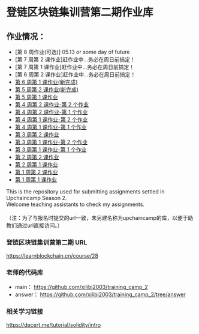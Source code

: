 # 登链区块链集训营第二期作业库
## 作业情况：<br>
- [第 8 周作业(可选)]    05.13 or some day of future
- [第 7 周第 2 课作业]赶作业中...务必在周日前搞定！
- [第 7 周第 1 课作业]赶作业中...务必在周日前搞定！
- [第 6 周第 2 课作业]赶作业中...务必在周日前搞定！
- [第 6 周第 1 课作业(新完成)](./w6-1/README.md)
- [第 5 周第 2 课作业(新完成)](./w5-2/README.md)
- [第 5 周第 1 课作业](./w5-1/README.md)
- [第 4 周第 2 课作业-第 2 个作业](./w4-2-2/README.md)
- [第 4 周第 2 课作业-第 1 个作业](./w4-2-1/README.md)
- [第 4 周第 1 课作业-第 2 个作业](./w4-1-2/README.md)
- [第 4 周第 1 课作业-第 1 个作业](./w4-1-1/README.md)
- [第 3 周第 2 课作业](./w3-2/README.md)
- [第 3 周第 1 课作业-第 2 个作业](./w3-1-2/README.md)
- [第 3 周第 1 课作业-第 1 个作业](./w3-1-1/README.md)
- [第 2 周第 2 课作业](./w2-2/README.md)
- [第 2 周第 1 课作业](./w2-1/README.md)
- [第 1 周第 2 课作业](./w1-2/README.md)
- [第 1 周第 1 课作业](./w1-1/README.md)

This is the repository used for submitting assignments settled in Upchaincamp Season 2.<br> 
Welcome teaching assistants to check my assignments. <br><br>
（注：为了与报名时提交的url一致，未另建名称为upchaincamp的库，以便于助教们通过url直接访问。）

### 登链区块链集训营第二期 URL
https://learnblockchain.cn/course/28

### 老师的代码库
- main： https://github.com/xilibi2003/training_camp_2
- answer： https://github.com/xilibi2003/training_camp_2/tree/answer

### 相关学习链接
https://decert.me/tutorial/solidity/intro
